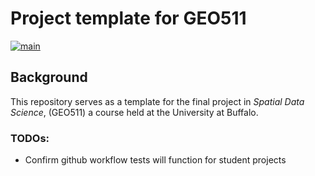 # Project template for GEO511

[![main](https://github.com/AdamWilsonLabEDU/geo511_project_template/workflows/main/badge.svg)](https://github.com/AdamWilsonLabEDU/geo511_project_template/actions)

## Background
This repository serves as a template for the final project in _Spatial Data Science_, (GEO511) a course held at the University at Buffalo.  


### TODOs:

* Confirm github workflow tests will function for student projects
